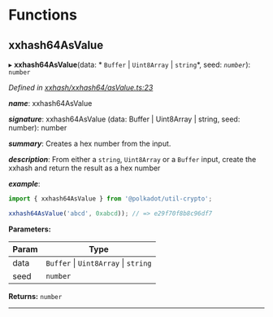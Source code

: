 

# Functions

<a id="xxhash64asvalue"></a>

##  xxhash64AsValue

▸ **xxhash64AsValue**(data: * `Buffer` &#124; `Uint8Array` &#124; `string`*, seed: *`number`*): `number`

*Defined in [xxhash/xxhash64/asValue.ts:23](https://github.com/polkadot-js/common/blob/0ddac0a/packages/util-crypto/src/xxhash/xxhash64/asValue.ts#L23)*

*__name__*: xxhash64AsValue

*__signature__*: xxhash64AsValue (data: Buffer | Uint8Array | string, seed: number): number

*__summary__*: Creates a hex number from the input.

*__description__*: From either a `string`, `Uint8Array` or a `Buffer` input, create the xxhash and return the result as a hex number

*__example__*:   

```javascript
import { xxhash64AsValue } from '@polkadot/util-crypto';

xxhash64AsValue('abcd', 0xabcd)); // => e29f70f8b8c96df7
```

**Parameters:**

| Param | Type |
| ------ | ------ |
| data |  `Buffer` &#124; `Uint8Array` &#124; `string`|
| seed | `number` |

**Returns:** `number`

___

